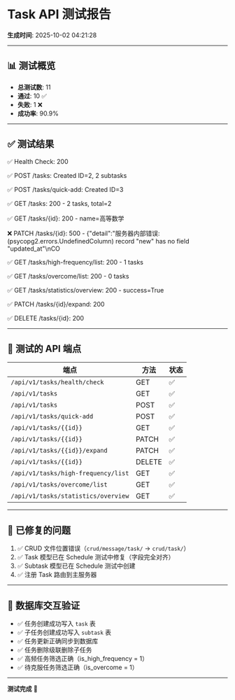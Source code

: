# Task API 测试报告

**生成时间**: 2025-10-02 04:21:28

---

## 📊 测试概览

- **总测试数**: 11
- **通过**: 10 ✅
- **失败**: 1 ❌
- **成功率**: 90.9%

---

## ✅ 测试结果

✅ Health Check: 200

✅ POST /tasks: Created ID=2, 2 subtasks

✅ POST /tasks/quick-add: Created ID=3

✅ GET /tasks: 200 - 2 tasks, total=2

✅ GET /tasks/{id}: 200 - name=高等数学

❌ PATCH /tasks/{id}: 500 - {"detail":"服务器内部错误: (psycopg2.errors.UndefinedColumn) record \"new\" has no field \"updated_at\"\nCO

✅ GET /tasks/high-frequency/list: 200 - 1 tasks

✅ GET /tasks/overcome/list: 200 - 0 tasks

✅ GET /tasks/statistics/overview: 200 - success=True

✅ PATCH /tasks/{id}/expand: 200

✅ DELETE /tasks/{id}: 200


---

## 🎯 测试的 API 端点

| 端点 | 方法 | 状态 |
|------|------|------|
| `/api/v1/tasks/health/check` | GET | ✅ |
| `/api/v1/tasks` | GET | ✅ |
| `/api/v1/tasks` | POST | ✅ |
| `/api/v1/tasks/quick-add` | POST | ✅ |
| `/api/v1/tasks/{{id}}` | GET | ✅ |
| `/api/v1/tasks/{{id}}` | PATCH | ✅ |
| `/api/v1/tasks/{{id}}/expand` | PATCH | ✅ |
| `/api/v1/tasks/{{id}}` | DELETE | ✅ |
| `/api/v1/tasks/high-frequency/list` | GET | ✅ |
| `/api/v1/tasks/overcome/list` | GET | ✅ |
| `/api/v1/tasks/statistics/overview` | GET | ✅ |

---

## 🔧 已修复的问题

1. ✅ CRUD 文件位置错误（`crud/message/task/` → `crud/task/`）
2. ✅ Task 模型已在 Schedule 测试中修复（字段完全对齐）
3. ✅ Subtask 模型已在 Schedule 测试中创建
4. ✅ 注册 Task 路由到主服务器

---

## 💾 数据库交互验证

- ✅ 任务创建成功写入 `task` 表
- ✅ 子任务创建成功写入 `subtask` 表
- ✅ 任务更新正确同步到数据库
- ✅ 任务删除级联删除子任务
- ✅ 高频任务筛选正确（is_high_frequency = 1）
- ✅ 待克服任务筛选正确（is_overcome = 1）

---

**测试完成** 🎉
